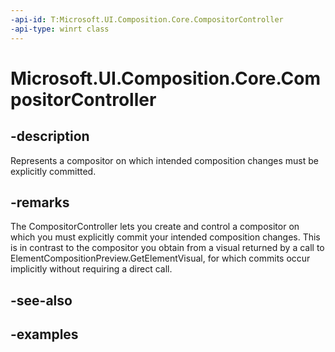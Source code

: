 ```yaml
---
-api-id: T:Microsoft.UI.Composition.Core.CompositorController
-api-type: winrt class
---
```


<!-- Class syntax.
public class CompositorController : IClosable
-->

# Microsoft.UI.Composition.Core.CompositorController

## -description

Represents a compositor on which intended composition changes must be explicitly committed.

## -remarks

The CompositorController lets you create and control a compositor on which you must explicitly commit your intended composition changes. This is in contrast to the compositor you obtain from a visual returned by a call to ElementCompositionPreview.GetElementVisual, for which commits occur implicitly without requiring a direct call.

## -see-also

## -examples

